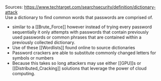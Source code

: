 Sources:
https://www.techtarget.com/searchsecurity/definition/dictionary-attack
\
Use a dictionary to find common words that passwords are comprised of.
- similar to a [[Brute_Force]] however instead of trying every password sequentially it only attempts with passwords that contain previously used passwords or common phrases that are contained within a previously collected dictionary.
- Use of these [[Wordlists]] found online to source dictionaries
- Password crackers are able to substitute commonly changed letters for symbols or numbers
- Because this takes so long attackers may use either [[GPU]]s or [[Distributed_Cracking]] solutions that leverage the power of cloud computing.
